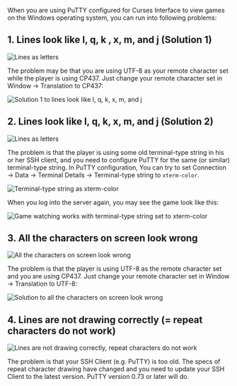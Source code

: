 When you are using PuTTY configured for Curses Interface to view games on the Windows operating system, you can run into following problems:

## 1. Lines look like l, q, k , x, m, and j (Solution 1)

![Lines as letters](https://images.gnollhack.com/wiki/WatchingGames/watch-problem-3.png)

The problem may be that you are using UTF-8 as your remote character set while the player is using CP437. Just change your remote character set in Window → Translation to CP437:

![Solution 1 to lines look like l, q, k, x, m, and j](https://images.gnollhack.com/wiki/WatchingGames/watch-problem-3-solution.png) 

## 2. Lines look like l, q, k, x, m, and j (Solution 2)

![Lines as letters](https://images.gnollhack.com/wiki/WatchingGames/lines-as-letters.png)

The problem is that the player is using some old terminal-type string in his or her SSH client, and you need to configure PuTTY for the same (or similar) terminal-type string. In PuTTY configuration, You can try to set Connection → Data → Terminal Details → Terminal-type string to `xterm-color`. 

![Terminal-type string as xterm-color](https://images.gnollhack.com/wiki/WatchingGames/putty-xterm-color.png)

When you log into the server again, you may see the game look like this:

![Game watching works with terminal-type string set to xterm-color](https://images.gnollhack.com/wiki/WatchingGames/putty-xterm-color-game-works.png)

## 3. All the characters on screen look wrong

![All the characters on screen look wrong](https://images.gnollhack.com/wiki/WatchingGames/watch-problem-2.png)

The problem is that the player is using UTF-8 as the remote character set and you are using CP437. Just change your remote character set in Window → Translation to UTF-8:

![Solution to all the characters on screen look wrong](https://images.gnollhack.com/wiki/WatchingGames/watch-problem-2-solution.png)

## 4. Lines are not drawing correctly (= repeat characters do not work)

![Lines are not drawing correctly, repeat characters do not work](https://images.gnollhack.com/wiki/WatchingGames/XTermProblem.png)

The problem is that your SSH Client (e.g. PuTTY) is too old. The specs of repeat character drawing have changed and you need to update your SSH Client to the latest version. PuTTY version 0.73 or later will do.